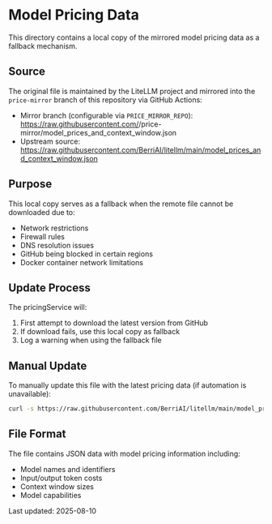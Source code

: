 # Model Pricing Data

This directory contains a local copy of the mirrored model pricing data as a fallback mechanism.

## Source
The original file is maintained by the LiteLLM project and mirrored into the `price-mirror` branch of this repository via GitHub Actions:
- Mirror branch (configurable via `PRICE_MIRROR_REPO`): https://raw.githubusercontent.com/<your-repo>/price-mirror/model_prices_and_context_window.json
- Upstream source: https://raw.githubusercontent.com/BerriAI/litellm/main/model_prices_and_context_window.json

## Purpose
This local copy serves as a fallback when the remote file cannot be downloaded due to:
- Network restrictions
- Firewall rules
- DNS resolution issues
- GitHub being blocked in certain regions
- Docker container network limitations

## Update Process
The pricingService will:
1. First attempt to download the latest version from GitHub
2. If download fails, use this local copy as fallback
3. Log a warning when using the fallback file

## Manual Update
To manually update this file with the latest pricing data (if automation is unavailable):
```bash
curl -s https://raw.githubusercontent.com/BerriAI/litellm/main/model_prices_and_context_window.json -o model_prices_and_context_window.json
```

## File Format
The file contains JSON data with model pricing information including:
- Model names and identifiers
- Input/output token costs
- Context window sizes
- Model capabilities

Last updated: 2025-08-10
